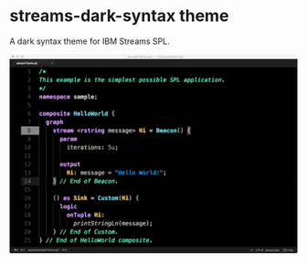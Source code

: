 # streams-dark-syntax theme

A dark syntax theme for IBM Streams SPL.


![Streams Dark Syntax Theme](./images/streamsdarktheme.png)
